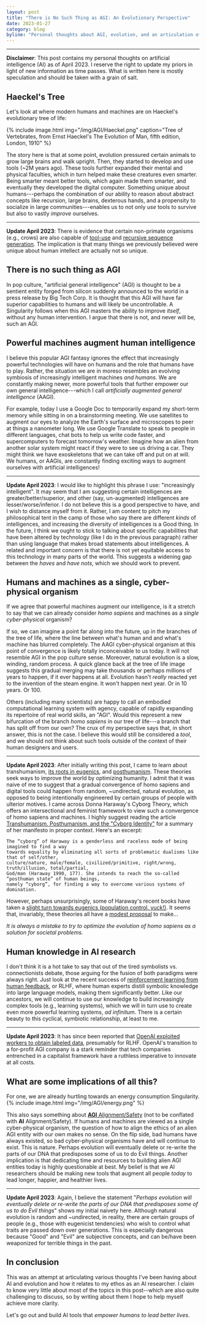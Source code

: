 ```yaml
---
layout: post
title: "There is No Such Thing as AGI: An Evolutionary Perspective"
date: 2023-01-27
category: blog
byline: "Personal thoughts about AGI, evolution, and an articulation of my ethos as an AI researcher"
---
```


<script type="text/javascript" async
  src="https://cdn.mathjax.org/mathjax/latest/MathJax.js?config=TeX-MML-AM_CHTML">
</script>

<script type="text/x-mathjax-config">
MathJax.Hub.Config({
  TeX: { equationNumbers: { autoNumber: "AMS" } },
  tex2jax: {inlineMath: [['$','$'], ['\\(','\\)']]}
});
</script>

---
**Disclaimer**: This post contains my personal thoughts on artificial intelligence (AI) as of April 2023. I reserve the right to update my priors in light of new information as time passes. What is written here is mostly speculation and should be taken with a grain of salt.

## Haeckel's Tree

Let's look at where modern humans and machines are on Haeckel's evolutionary tree of life:

{%
  include image.html
  img="/img/AGI/Haeckel.png"
  caption="Tree of Vertebrates, from Ernst Haeckel's The Evolution of Man, fifth edition, London, 1910"
%}

The story here is that at some point, evolution pressured certain animals to grow large brains and walk upright.
Then, they started to develop and use tools (~2M years ago).
These tools further expanded their mental and physical faculties, which in turn helped make these creatures even smarter.
Being smarter meant better tools, which again made them smarter, and eventually they developed the digital computer.
Something unique about humans---perhaps the combination of our ability to reason about abstract concepts like recursion, large brains, dexterous hands, and a propensity to socialize in large communities---enables us to not only *use* tools to survive but also to vastly *improve* ourselves.

---

**Update April 2023**: There is evidence that certain non-primate organisms (e.g., crows) are also capable of [tool-use](https://www.scientificamerican.com/article/the-secret-lives-of-tool/) and [recursive sequence generation](https://www.science.org/doi/10.1126/sciadv.abq3356). The implication is that many things we previously believed were unique about human intellect are actually not so unique.

## There is no such thing as AGI

In pop culture, "artificial general intelligence" (AGI) is thought to be a sentient entity forged from silicon suddenly announced to the world in a press release by Big Tech Corp.
It is thought that this AGI will have far superior capabilities to humans and will likely be uncontrollable.
A Singularity follows when this AGI masters the ability to improve *itself*, without any human intervention.
I argue that there is not, and never will be, such an AGI.

## Powerful machines augment human intelligence

I believe this popular AGI fantasy ignores the effect that increasingly powerful technologies will have on humans and the role that humans have to play.
Rather, the situation we are in moreso resembles an evolving symbiosis of increasingly intelligent machines *and humans*.
We are constantly making newer, more powerful tools that further empower our own general intelligence---which I call *artificially augmented general intelligence* (AAGI).

For example, today I use a Google Doc to temporarily expand my short-term memory while sitting in on a brainstorming meeting.
We use satellites to augment our eyes to analyze the Earth's surface and microscopes to peer at things a nanometer long. 
We use Google Translate to speak to people in different languages, chat bots to help us write code faster, and supercomputers to forecast tomorrow's weather.
Imagine how an alien from another solar system might react if they were to see us driving a car.
They might think we have exoskeletons that we can take off and put on at will. 
We humans, or AAGIs, are constantly finding exciting ways to augment ourselves with artificial intelligences!

---

**Update April 2023**: I would like to highlight this phrase I use: "increasingly intelligent". It may seem that I am suggesting certain intelligences are greater/better/superior, and other (say, un-augmented) intelligences are lesser/worse/inferior. I do not believe this is a good perspective to have, and I wish to distance myself from it. Rather, I am content to pitch my philosophical tent in the camp of those who say there are different *kinds* of intelligences, and increasing the diversity of intelligences is a Good thing. In the future, I think we ought to stick to talking about specific capabilities that have been altered by technology (like I do in the previous paragraph) rather than using language that makes broad statements about intelligences. A related and important concern is that there is not yet equitable access to this technology in many parts of the world. This suggests a widening gap between the *haves* and *have nots*, which we should work to prevent.  

## Humans and machines as a single, cyber-physical organism

If we agree that powerful machines augment our intelligence, is it a stretch to say that we can already consider *homo sapiens* and machines as a *single cyber-physical* organism?

If so, we can imagine a point far along into the future, up in the branches of the tree of life, where the line between what's human and and what's machine has blurred completely.
The AAGI cyber-physical organism at this point of convergence is likely totally inconceivable to us today.
It will not resemble AGI in the pop culture sense.
Moreover, natural evolution is a slow, winding, random process. 
A quick glance back at the tree of life image suggests this gradual merging may take thousands or perhaps millions of years to happen, if it ever happens at all. 
Evolution hasn't *really* reacted yet to the invention of the steam engine.
It won't happen next year. Or in 10 years. Or 100. 

Others (including many scientists) are happy to call an embodied computational learning system with agency, capable of rapidly expanding its repertoire of real world skills, an "AGI". Would this represent a new bifurcation of the branch *homo sapiens* in our tree of life---a branch that has split off from our own? 
The crux of my perspective says that, in short answer, this is not the case.
I believe this would still be considered a *tool*, and we should not think about such tools outside of the context of their human designers and users.

---
**Update April 2023**: After initially writing this post, I came to learn about transhumanism, [its roots in eugenics](https://en.wikipedia.org/wiki/Julian_Huxley), and [posthumanism](https://en.wikipedia.org/wiki/Posthumanism). 
These theories seek ways to improve the world by optimizing humanity.
I admit that it was naive of me to suggest that a gradual convergence of homo sapiens and digital tools could happen from random, ~undirected, natural evolution, as opposed to being intentionally engineered by certain groups of people with ulterior motives. I came across Donna Haraway's Cyborg Theory, which offers an intersectional and feminist framework to view such a convergence of homo sapiens and machines. I highly suggest reading the article [Transhumanism, Posthumanism, and the "Cyborg Identity"](https://dergipark.org.tr/en/download/article-file/1803280) for a summary of her manifesto in proper context. Here's an excerpt:
```
The “cyborg” of Haraway is a genderless and raceless mode of being imagined to find a way
towards equality by eliminating all sorts of problematic dualisms like that of self/other,
culture/nature, male/female, civilized/primitive, right/wrong, truth/illusion, total/partial,
God/man (Haraway 1990, 177). She intends to reach the so-called “posthuman state” of human beings,
namely “cyborg”, for finding a way to overcome various systems of domination.
```
However, perhaps unsurprisingly, some of Haraway's recent books have taken a [slight turn towards eugenics (population control, yuck!)](https://www.reddit.com/r/CriticalTheory/comments/pjt3ck/comment/hbyq1y0/?utm_source=share&utm_medium=web2x&context=3). It seems that, invariably, these theories all have a [modest proposal](https://en.wikipedia.org/wiki/A_Modest_Proposal) to make...

*It is always a mistake to try to optimize the evolution of homo sapiens as a solution for societal problems.* 

## Human knowledge in AI research
I don't think it is a hot take to say that out of the tired symbolists vs. connectionists debate, those arguing for the fusion of both paradigms were always right.
Just look at the recent success of [reinforcement learning from human feedback](https://openai.com/blog/instruction-following/), or RLHF, where human experts distill symbolic knowledge into large language models, making them significantly better.
Like our ancestors, we will continue to use our knowledge to build increasingly complex tools (e.g., learning systems), which we will in turn use to create even more powerful learning systems, *ad infinitum*.
There is a certain beauty to this cyclical, symbiotic relationship, at least to me.

---
**Update April 2023**: It has since been reported that [OpenAI exploited workers to obtain labeled data](https://time.com/6247678/openai-chatgpt-kenya-workers/), presumably for RLHF. 
OpenAI's transition to a for-profit AGI company is a stark reminder that tech companies entrenched in a capitalist framework have a ruthless imperative to innovate at all costs.  

## What are some implications of all this?

For one, we are already hurtling towards an energy consumption Singularity.
{%
    include image.html
    img="/img/AGI/energy.png"
%}

This also says something about [**AGI** Alignment/Safety](https://www.agisafetyfundamentals.com) (not to be conflated with **AI** Alignment/Safety).
If humans and machines are viewed as a single cyber-physical organism, the question of how to align the ethics of an alien AGI entity with our own makes no sense.
On the flip side, bad humans have always existed, so bad cyber-physical organisms have and will continue to exist.
This is nature. 
Perhaps evolution will eventually delete or re-write the parts of our DNA that predisposes some of us to do Evil things.
Another implication is that dedicating time and resources to building alien AGI entities today is highly questionable at best.
My belief is that we AI researchers should be making new tools that augment all people *today* to lead longer, happier, and healthier lives.

---
**Update April 2023**: Again, I believe the statement "*Perhaps evolution will eventually delete or re-write the parts of our DNA that predisposes some of us to do Evil things*" shows my initial naivety here. 
Although natural evolution is random and ~undirected, in reality, there are certain groups of people (e.g., those with eugenicist tendencies) who wish to control what traits are passed down over generations.
This is especially dangerous because "Good" and "Evil" are subjective concepts, and can be/have been weaponized for terrible things in the past.


## In conclusion
This was an attempt at articulating various thoughts I've been having about AI and evolution and how it relates to my ethos as an AI researcher. I claim to know very little about most of the topics in this post--which are also quite challenging to discuss, so by writing about them I hope to help myself achieve more clarity. 

Let's go out and build AI tools that *empower humans to lead better lives*.

